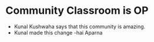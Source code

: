 # Community Classroom is OP

- Kunal Kushwaha says that this community is amazing.
- Kunal made this change
-hai Aparna
